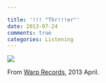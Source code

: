 ```yaml
---

title: '!!! "Thr!!!er"'
date: 2013-07-24
comments: true
categories: Listening 
---
```


<img src="/images/thriller.jpg" class="image">

From [Warp Records](http://warp.net/), 2013 April.


